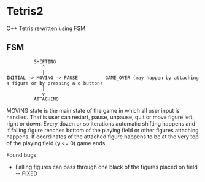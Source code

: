 # Tetris2
C++ Tetris rewritten using FSM

## FSM
```
          SHIFTING
             ^
             |
INITIAL -> MOVING -> PAUSE          GAME_OVER (may happen by attaching a figure or by pressing a q button)
             |
             v
          ATTACHING
```

MOVING state is the main state of the game in which all user input is handled. That is user
can restart, pause, unpause, quit or move figure left, right or down. Every dozen or so iterations
automatic shifting happens and if falling figure reaches bottom of the playing field or other figures
attaching happens. If coordinates of the attached figure happens to be at the very top of the playing field
(y <= 0) game ends.

Found bugs:
- Falling figures can pass through one black of the figures placed on field -- FIXED
